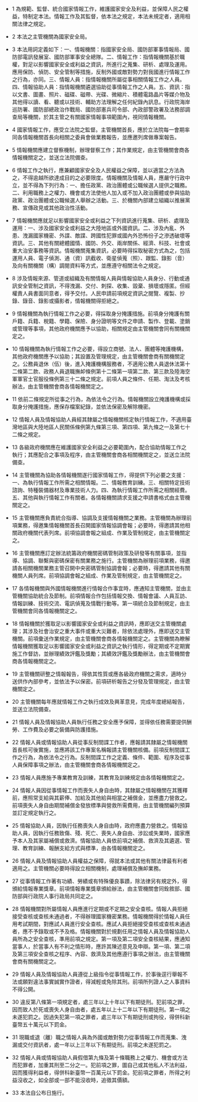 * 1 為規範、監督、統合國家情報工作，維護國家安全及利益，並保障人民之權益，特制定本法。情報工作及其監督，依本法之規定，本法未規定者，適用相關法律之規定。

* 2 本法之主管機關為國家安全局。

* 3 本法用詞定義如下：一、情報機關：指國家安全局、國防部軍事情報局、國防部電訊發展室、國防部軍事安全總隊。二、情報工作：指情報機關基於職權，對足以影響國家安全或利益之資訊，所進行之蒐集、研析、處理及運用。應用保防、偵防、安全管制等措施，反制外國或敵對勢力對我國進行情報工作之行為，亦同。三、情報人員：指情報機關所屬從事相關情報工作之人員。四、情報協助人員：指情報機關遴選協助從事情報工作之人員。五、資訊：指以文書、圖畫、照片、磁碟、磁帶、光碟、微縮片、積體電路晶片等媒介物及其他得以讀、看、聽或以技術、輔助方法理解之任何紀錄內訊息。行政院海岸巡防署、國防部總政治作戰局、國防部憲兵司令部、內政部警政署及法務部調查局等機關，於其主管之有關國家情報事項範圍內，視同情報機關。

* 4 國家情報工作，應受立法院之監督。主管機關首長，應於立法院每一會期率同各情報機關首長向相關之委員會做業務報告，並應邀列席做專案報告。

* 5 情報機關應建立督察機制，辦理督察工作；其作業規定，由主管機關會商各情報機關定之，並送立法院備查。

* 6 情報工作之執行，應兼顧國家安全及人民權益之保障，並以適當之方法為之，不得逾越所欲達成目的之必要限度。情報機關及情報人員，應嚴守行政中立，並不得為下列行為：一、擔任政黨、政治團體或公職候選人提供之職務。二、利用職務上之權力、機會或方法使他人加入或不加入政治團體或參與協助政黨、政治團體或公職候選人舉辦之活動。三、於機關內部建立組織以推展黨務、宣傳政見或其他政治性活動。

* 7 情報機關應就足以影響國家安全或利益之下列資訊進行蒐集、研析、處理及運用：一、涉及國家安全或利益之大陸地區或外國資訊。二、涉及內亂、外患、洩漏國家機密、外諜、敵諜、跨國性犯罪或國內外恐怖份子之滲透破壞等資訊。三、其他有關總體國情、國防、外交、兩岸關係、經濟、科技、社會或重大治安事務等資訊。情報機關蒐集資訊，必要時得採取秘密方式為之，包括運用人員、電子偵測、通（資）訊截收、衛星偵蒐（照）、跟監、錄影（音）及向有關機關（構）調閱資料等方式，並應遵守相關法令之規定。

* 8 涉及情報來源、管道或組織及有關情報人員與情報協助人員身分、行動或通訊安全管制之資訊，不得洩漏、交付、刺探、收集、毀棄、損壞或隱匿。但經權責人員書面同意者，得予交付。人民申請前項規定資訊之閱覽、複製、抄錄、錄音、錄影或攝影者，情報機關得拒絕之。

* 9 情報機關為執行情報工作之必要，得採取身分掩護措施。前項身分掩護有關戶籍、兵籍、稅籍、學籍、保險、身分證明等文件之申請、製作、登載、塗銷或管理等事項，其他政府機關應予以協助，相關規定由主管機關會同有關機關定之。

* 10 情報機關為執行情報工作之必要，得設立商號、法人、團體等掩護機構，其他政府機關應予以協助；其設置及管理規定，由主管機關會商有關機關定之。公務員退休（伍）後，進入掩護機構服務者，不適用公務人員退休法第十二條第二款、政務人員退職撫卹條例第十二條第一項第二款、第三款及陸海空軍軍官士官服役條例第三十二條之規定。前項人員之條件、任期、淘汰及考核辦法，由主管機關會商各情報機關定之。

* 11 依前二條規定所從事之行為，為依法令之行為。情報機關設立掩護機構或採取身分掩護措施，應保存檔案紀錄，並依法保密及解除機密。

* 12 情報人員及情報協助人員經其隸屬之情報機關核定執行情報工作，不適用臺灣地區與大陸地區人民關係條例第九條第三項、第四項、第九條之一及第七十二條之規定。

* 13 各級政府機關應在維護國家安全利益之必要範圍內，配合協助情報工作之執行；其應配合之事項及程序，由主管機關會商各相關機關定之，並送立法院備查。

* 14 主管機關為協助各情報機關遂行國家情報工作，得提供下列必要之支援：一、為執行情報工作所需之相關情報。二、情報教育訓練。三、相關特定技術諮詢、特種裝備器材及專業技術人力。四、為執行情報工作所需之相關經費。五、其他與執行情報工作有關者。各情報機關請求支援之申請書格式由主管機關定之。

* 15 主管機關應負責統合指導、協調及支援情報機關之業務。主管機關為辦理前項業務，得邀集情報機關首長召開國家情報協調會報；必要時，得邀請其他相關政府機關代表列席。前項協調會報之組成、作業及管制規定，由主管機關定之。

* 16 主管機關應訂定辦法統籌政府機關密碼管制政策及研發等有關事項，並指導、協調、聯繫與密碼保密有關業務之施行。主管機關為辦理前項業務，得邀請各相關機關業務主管召開中央密碼管制協調會報；必要時，得邀請其他有關機關人員列席。前項協調會報之組成、作業及管制規定，由主管機關定之。

* 17 各情報機關與外國情報機關進行情報合作事宜時，應通知主管機關，並由主管機關協助統合及節制。前項情報合作包括情報交換、情報會議、人員互訪、情報訓練、技術交流、電訊偵蒐及情戰行動等。第一項統合及節制規定，由主管機關會同各情報機關定之。

* 18 情報機關於獲取足以影響國家安全或利益之資訊時，應即送交主管機關處理；其涉及社會治安之重大事件或重大災難者，除依法處理外，應即送交主管機關。前項彙送作業規定，由主管機關會商各情報機關定之。主管機關為瞭解情報機關獲取足以影響國家安全或利益之資訊之執行情形，得定期或不定期實施工作督訪，並辦理績效評鑑及獎勵；其績效評鑑及獎勵辦法，由主管機關會商各情報機關定之。

* 19 主管機關研整之情報報告，得依其性質或應各級政府機關之需求，適時分送供作內部參考，並依法予以保密。前項研析報告之分發及管理規定，由主管機關定之。

* 20 主管機關每年應就情報工作之執行成效及興革意見，完成年度總結報告，並送立法院備查。

* 21 情報人員及情報協助人員執行任務之安全應予保障，並得依任務需要提供酬勞、工作費及必要之裝備與防護措施。

* 22 情報人員或情報協助人員從事反制間諜工作者，應報請其隸屬之情報機關首長核可後實施，並應將該工作專案名稱報請主管機關核備。前項反制間諜工作之行為，為依法令之行為。反制間諜工作之定義、條件、範圍、程序及從事人員保障事項之辦法，由主管機關會商各情報機關定之。

* 23 情報人員應施予專業教育及訓練，其教育及訓練規定由各情報機關定之。

* 24 情報人員因從事情報工作而喪失人身自由時，其隸屬之情報機關在其獲釋前，應照常支給與其薪俸、加給及其他給與相當之補償金，並應盡力營救之。前項喪失人身自由期間補償金發放標準與營救所需費用，由主管機關編列預算並訂定規定執行之。

* 25 情報協助人員，因執行任務喪失人身自由時，政府應盡力營救之。情報協助人員，因執行任務致傷、殘、死亡、喪失人身自由、涉訟或失業時，國家應予本人及其家屬補償或救濟。情報協助人員依前項之補償、救濟及其遴選、管理、教育訓練、報酬支給方式與標準，由各情報機關定之。

* 26 情報人員及情報協助人員權益之保障，得就本法或其他有關法律最有利者適用之。主管機關必要時得設立相關機制，處理補償及撫卹業務。

* 27 從事情報工作著有功績、勞績或有特殊優良事蹟，除法律另有規定外，得頒給情報專業獎章。前項情報專業獎章頒給辦法，由主管機關會同銓敘部、國防部與行政院人事行政局共同定之。

* 28 情報機關對所屬情報人員應進行定期或不定期之安全查核。情報人員拒絕接受查核或查核未通過者，不得辦理國家機密業務。情報機關得於情報人員任用考試期間，對應試人員進行安全查核。應試人員拒絕接受查核或查核未通過者，應不予錄取或不予及格。情報機關對於規劃任用之情報人員及情報協助人員所為之安全查核，準用前項之規定。第一項及第二項安全查核結果，應通知當事人，於當事人有不利之情形時，應許其陳述意見及申辯。第一項、第二項及第三項安全查核之程序、內容、救濟及其他應遵行事項之辦法，由主管機關會商有關機關定之。

* 29 情報人員及情報協助人員遵從上級指令從事情報工作，於事後逕行舉報不法或願對違法事實誠實作證者，得減輕或免除其刑。前項所列證人之人事資料不得公開。

* 30 違反第八條第一項規定者，處三年以上十年以下有期徒刑。犯前項之罪，因而致人於死或喪失人身自由者，處五年以上十二年以下有期徒刑。第一項之未遂犯罰之。因過失犯第一項之罪者，處三年以下有期徒刑或拘役，得併科新臺幣五十萬元以下罰金。

* 31 現職或退（離）職之情報人員為外國或敵對勢力從事情報工作而蒐集、洩漏或交付資訊者，處一年以上三年以下有期徒刑。前項之未遂犯罰之。

* 32 情報人員或情報協助人員假借第九條及第十條職務上之權力、機會或方法而犯罪者，加重其刑至二分之一。犯前項之罪，圖自己或其他私人不法利益，因而獲得利益者，得併科新臺幣一百萬元以下罰金。犯前項之罪者，所得之利益沒收之，如全部或一部不能沒收時，追徵其價額。

* 33 本法自公布日施行。

